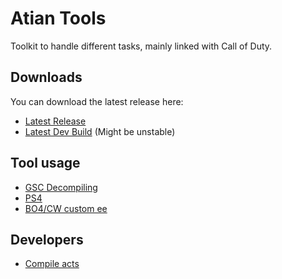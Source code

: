 # Atian Tools

Toolkit to handle different tasks, mainly linked with Call of Duty.

## Downloads

You can download the latest release here:

- [Latest Release](https://github.com/ate47/atian-cod-tools/releases/latest)
- [Latest Dev Build](https://github.com/ate47/atian-cod-tools/releases/tag/latest_build) (Might be unstable)

## Tool usage

- [GSC Decompiling](usage/decompiling.md)
- [PS4](usage/ps4.md)
- [BO4/CW custom ee](usage/custom_ee.md)

## Developers

- [Compile acts](dev/compile.md)
